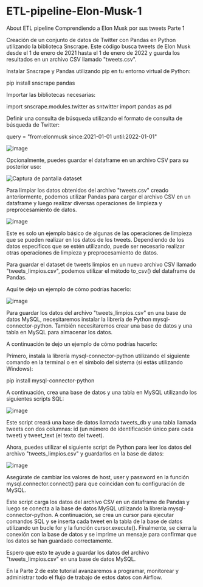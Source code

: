 ﻿# ETL-pipeline-Elon-Musk-1

About
ETL pipeline Comprendiendo a Elon Musk por sus tweets Parte 1

Creación de un conjunto de datos de Twitter con Pandas en Python utilizando la biblioteca Snscrape. Este código busca tweets de Elon Musk desde el 1 de enero de 2021 hasta el 1 de enero de 2022 y guarda los resultados en un archivo CSV llamado "tweets.csv".

Instalar Snscrape y Pandas utilizando pip en tu entorno virtual de Python:

pip install snscrape pandas

Importar las bibliotecas necesarias:

import snscrape.modules.twitter as sntwitter
import pandas as pd

Definir una consulta de búsqueda utilizando el formato de consulta de búsqueda de Twitter:

query = "from:elonmusk since:2021-01-01 until:2022-01-01"

![image](https://user-images.githubusercontent.com/29576337/222800127-15db4a43-10c9-41ae-8593-3a1049a94340.png)

Opcionalmente, puedes guardar el dataframe en un archivo CSV para su posterior uso:

![Captura de pantalla dataset](https://user-images.githubusercontent.com/29576337/222799377-f63f3727-6404-456b-9618-5cd0f2754edb.png)

Para limpiar los datos obtenidos del archivo "tweets.csv" creado anteriormente, podemos utilizar Pandas para cargar el archivo CSV en un dataframe y luego realizar diversas operaciones de limpieza y preprocesamiento de datos.

![image](https://user-images.githubusercontent.com/29576337/222800293-0d3e06e7-d45b-4f21-87d5-08c07dc617d0.png)

Este es solo un ejemplo básico de algunas de las operaciones de limpieza que se pueden realizar en los datos de los tweets. Dependiendo de los datos específicos que se estén utilizando, puede ser necesario realizar otras operaciones de limpieza y preprocesamiento de datos.

Para guardar el dataset de tweets limpios en un nuevo archivo CSV llamado "tweets_limpios.csv", podemos utilizar el método to_csv() del dataframe de Pandas.

Aquí te dejo un ejemplo de cómo podrías hacerlo:

![image](https://user-images.githubusercontent.com/29576337/222800541-a213d0db-74eb-4623-b3b5-6a4ac3e68e02.png)

Para guardar los datos del archivo "tweets_limpios.csv" en una base de datos MySQL, necesitaremos instalar la librería de Python mysql-connector-python. También necesitaremos crear una base de datos y una tabla en MySQL para almacenar los datos.

A continuación te dejo un ejemplo de cómo podrías hacerlo:

Primero, instala la librería mysql-connector-python utilizando el siguiente comando en la terminal o en el símbolo del sistema (si estás utilizando Windows):

pip install mysql-connector-python

A continuación, crea una base de datos y una tabla en MySQL utilizando los siguientes scripts SQL:

![image](https://user-images.githubusercontent.com/29576337/222800804-8223bab2-c040-48c8-8fca-6c101bd9e6ae.png)

Este script creará una base de datos llamada tweets_db y una tabla llamada tweets con dos columnas: id (un número de identificación único para cada tweet) y tweet_text (el texto del tweet).

Ahora, puedes utilizar el siguiente script de Python para leer los datos del archivo "tweets_limpios.csv" y guardarlos en la base de datos:

![image](https://user-images.githubusercontent.com/29576337/222800983-10771306-103e-43ed-b9ab-dd85b3185bf5.png)

Asegúrate de cambiar los valores de host, user y password en la función mysql.connector.connect() para que coincidan con tu configuración de MySQL.

Este script carga los datos del archivo CSV en un dataframe de Pandas y luego se conecta a la base de datos MySQL utilizando la librería mysql-connector-python. A continuación, se crea un cursor para ejecutar comandos SQL y se inserta cada tweet en la tabla de la base de datos utilizando un bucle for y la función cursor.execute(). Finalmente, se cierra la conexión con la base de datos y se imprime un mensaje para confirmar que los datos se han guardado correctamente.

Espero que esto te ayude a guardar los datos del archivo "tweets_limpios.csv" en una base de datos MySQL.

En la Parte 2 de este tutorial avanzaremos a programar, monitorear y administrar todo el flujo de trabajo de estos datos con Airflow.
